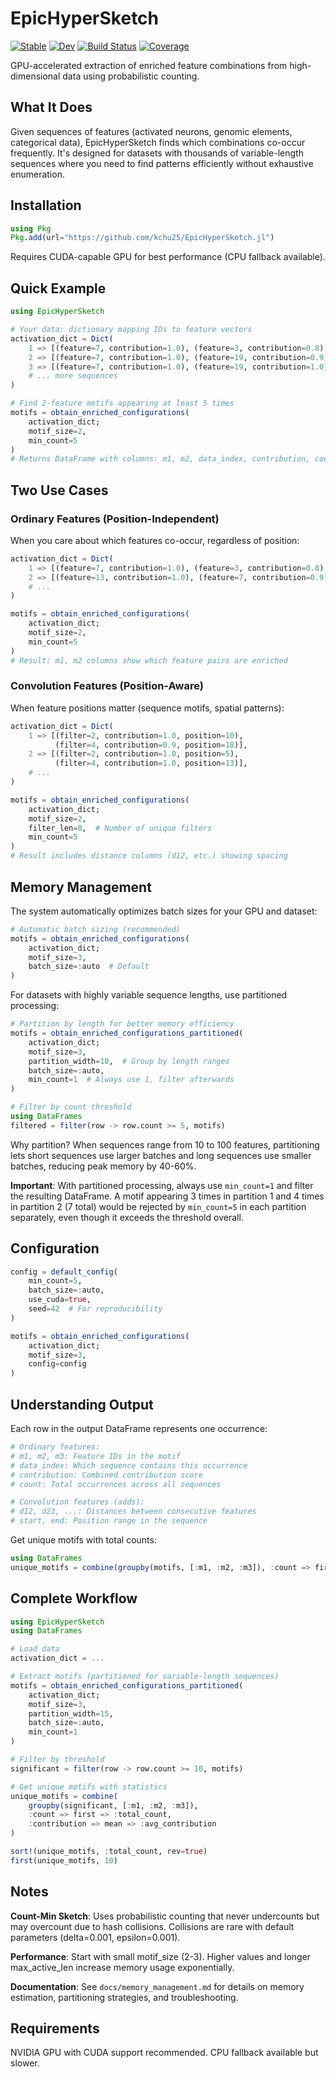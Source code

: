 # EpicHyperSketch

[![Stable](https://img.shields.io/badge/docs-stable-blue.svg)](https://kchu25.github.io/EpicHyperSketch.jl/stable/)
[![Dev](https://img.shields.io/badge/docs-dev-blue.svg)](https://kchu25.github.io/EpicHyperSketch.jl/dev/)
[![Build Status](https://github.com/kchu25/EpicHyperSketch.jl/actions/workflows/CI.yml/badge.svg?branch=main)](https://github.com/kchu25/EpicHyperSketch.jl/actions/workflows/CI.yml?query=branch%3Amain)
[![Coverage](https://codecov.io/gh/kchu25/EpicHyperSketch.jl/branch/main/graph/badge.svg)](https://codecov.io/gh/kchu25/EpicHyperSketch.jl)

GPU-accelerated extraction of enriched feature combinations from high-dimensional data using probabilistic counting.

## What It Does

Given sequences of features (activated neurons, genomic elements, categorical data), EpicHyperSketch finds which combinations co-occur frequently. It's designed for datasets with thousands of variable-length sequences where you need to find patterns efficiently without exhaustive enumeration.

## Installation

```julia
using Pkg
Pkg.add(url="https://github.com/kchu25/EpicHyperSketch.jl")
```

Requires CUDA-capable GPU for best performance (CPU fallback available).

## Quick Example

```julia
using EpicHyperSketch

# Your data: dictionary mapping IDs to feature vectors
activation_dict = Dict(
    1 => [(feature=7, contribution=1.0), (feature=3, contribution=0.8), (feature=19, contribution=1.0)],
    2 => [(feature=7, contribution=1.0), (feature=19, contribution=0.9), (feature=28, contribution=1.0)],
    3 => [(feature=7, contribution=1.0), (feature=19, contribution=1.0)],
    # ... more sequences
)

# Find 2-feature motifs appearing at least 5 times
motifs = obtain_enriched_configurations(
    activation_dict;
    motif_size=2,
    min_count=5
)
# Returns DataFrame with columns: m1, m2, data_index, contribution, count
```


## Two Use Cases

### Ordinary Features (Position-Independent)

When you care about which features co-occur, regardless of position:

```julia
activation_dict = Dict(
    1 => [(feature=7, contribution=1.0), (feature=3, contribution=0.8), (feature=19, contribution=1.0)],
    2 => [(feature=13, contribution=1.0), (feature=7, contribution=0.9), (feature=28, contribution=1.0)],
    # ...
)

motifs = obtain_enriched_configurations(
    activation_dict;
    motif_size=2,
    min_count=5
)
# Result: m1, m2 columns show which feature pairs are enriched
```

### Convolution Features (Position-Aware)

When feature positions matter (sequence motifs, spatial patterns):

```julia
activation_dict = Dict(
    1 => [(filter=2, contribution=1.0, position=10), 
          (filter=4, contribution=0.9, position=18)],
    2 => [(filter=2, contribution=1.0, position=5), 
          (filter=4, contribution=1.0, position=13)],
    # ...
)

motifs = obtain_enriched_configurations(
    activation_dict;
    motif_size=2,
    filter_len=8,  # Number of unique filters
    min_count=5
)
# Result includes distance columns (d12, etc.) showing spacing
```

## Memory Management

The system automatically optimizes batch sizes for your GPU and dataset:

```julia
# Automatic batch sizing (recommended)
motifs = obtain_enriched_configurations(
    activation_dict;
    motif_size=3,
    batch_size=:auto  # Default
)
```

For datasets with highly variable sequence lengths, use partitioned processing:

```julia
# Partition by length for better memory efficiency
motifs = obtain_enriched_configurations_partitioned(
    activation_dict;
    motif_size=3,
    partition_width=10,  # Group by length ranges
    batch_size=:auto,
    min_count=1  # Always use 1, filter afterwards
)

# Filter by count threshold
using DataFrames
filtered = filter(row -> row.count >= 5, motifs)
```

Why partition? When sequences range from 10 to 100 features, partitioning lets short sequences use larger batches and long sequences use smaller batches, reducing peak memory by 40-60%.

**Important**: With partitioned processing, always use `min_count=1` and filter the resulting DataFrame. A motif appearing 3 times in partition 1 and 4 times in partition 2 (7 total) would be rejected by `min_count=5` in each partition separately, even though it exceeds the threshold overall.

## Configuration

```julia
config = default_config(
    min_count=5,
    batch_size=:auto,
    use_cuda=true,
    seed=42  # For reproducibility
)

motifs = obtain_enriched_configurations(
    activation_dict;
    motif_size=3,
    config=config
)
```

## Understanding Output

Each row in the output DataFrame represents one occurrence:

```julia
# Ordinary features:
# m1, m2, m3: Feature IDs in the motif
# data_index: Which sequence contains this occurrence
# contribution: Combined contribution score
# count: Total occurrences across all sequences

# Convolution features (adds):
# d12, d23, ...: Distances between consecutive features
# start, end: Position range in the sequence
```

Get unique motifs with total counts:

```julia
using DataFrames
unique_motifs = combine(groupby(motifs, [:m1, :m2, :m3]), :count => first => :total_count)
```

## Complete Workflow

```julia
using EpicHyperSketch
using DataFrames

# Load data
activation_dict = ...

# Extract motifs (partitioned for variable-length sequences)
motifs = obtain_enriched_configurations_partitioned(
    activation_dict;
    motif_size=3,
    partition_width=15,
    batch_size=:auto,
    min_count=1
)

# Filter by threshold
significant = filter(row -> row.count >= 10, motifs)

# Get unique motifs with statistics
unique_motifs = combine(
    groupby(significant, [:m1, :m2, :m3]), 
    :count => first => :total_count,
    :contribution => mean => :avg_contribution
)

sort!(unique_motifs, :total_count, rev=true)
first(unique_motifs, 10)
```

## Notes

**Count-Min Sketch**: Uses probabilistic counting that never undercounts but may overcount due to hash collisions. Collisions are rare with default parameters (delta=0.001, epsilon=0.001).

**Performance**: Start with small motif_size (2-3). Higher values and longer max_active_len increase memory usage exponentially.

**Documentation**: See `docs/memory_management.md` for details on memory estimation, partitioning strategies, and troubleshooting.

## Requirements

NVIDIA GPU with CUDA support recommended. CPU fallback available but slower.

